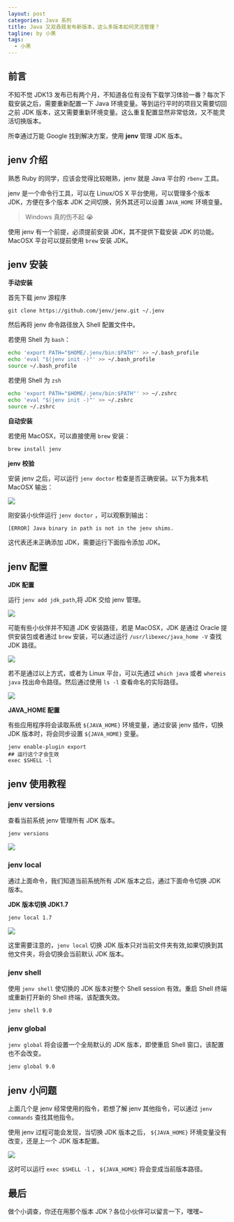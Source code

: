 ```yaml
---
layout: post
categories: Java 系列
title: Java 又双叒叕发布新版本，这么多版本如何灵活管理？
tagline: by 小黑
tags: 
  - 小黑
---
```


## 前言

不知不觉 JDK13 发布已有两个月，不知道各位有没有下载学习体验一番？每次下载安装之后，需要重新配置一下 Java 环境变量。等到运行平时的项目又需要切回之前 JDK 版本，这又需要重新环境变量。这么重复配置显然非常低效，又不能灵活切换版本。

所幸通过万能 Google 找到解决方案，使用 **jenv** 管理 JDK 版本。

<!--more-->

## jenv 介绍

熟悉 Ruby 的同学，应该会觉得比较眼熟，jenv 就是 Java 平台的 `rbenv` 工具。

jenv 是一个命令行工具，可以在 Linux/OS X 平台使用，可以管理多个版本 JDK，方便在多个版本 JDK 之间切换，另外其还可以设置 `JAVA_HOME` 环境变量。

> Windows 真的伤不起 😭

使用 jenv 有一个前提，必须提前安装 JDK，其不提供下载安装 JDK 的功能。MacOSX 平台可以提前使用 `brew` 安装 JDK。

## jenv 安装

**手动安装**

首先下载 jenv 源程序

`git clone https://github.com/jenv/jenv.git ~/.jenv`

然后再将 jenv 命令路径放入 Shell 配置文件中。

若使用 Shell 为 `bash`：

```sh
echo 'export PATH="$HOME/.jenv/bin:$PATH"' >> ~/.bash_profile   
echo 'eval "$(jenv init -)"' >> ~/.bash_profile
source ~/.bash_profile
```

若使用 Shell 为 `zsh`

```sh
echo 'export PATH="$HOME/.jenv/bin:$PATH"' >> ~/.zshrc  
echo 'eval "$(jenv init -)"' >> ~/.zshrc
source ~/.zshrc
```

**自动安装**

若使用 MacOSX，可以直接使用 `brew` 安装：

```sh
brew install jenv
```

**jenv 校验**

安装 jenv 之后，可以运行 `jenv doctor` 检查是否正确安装。以下为我本机 MacOSX 输出：

![](http://www.justdojava.com/assets/images/2019/java/image_andyxh/20191120/image-eaa0719c.png)

刚安装小伙伴运行  `jenv doctor` ，可以观察到输出：

```sh
[ERROR]	Java binary in path is not in the jenv shims.
```

这代表还未正确添加 JDK，需要运行下面指令添加 JDK。

## jenv 配置

**JDK 配置**

运行 `jenv add jdk_path`,将 JDK 交给 jenv 管理。

![](http://www.justdojava.com/assets/images/2019/java/image_andyxh/20191120/image-0a2a7afb.png)

可能有些小伙伴并不知道 JDK 安装路径，若是 MacOSX，JDK 是通过 Oracle 提供安装包或者通过 `brew` 安装，可以通过运行 `/usr/libexec/java_home -V` 查找 JDK 路径。

![](http://www.justdojava.com/assets/images/2019/java/image_andyxh/20191120/image-c4223657.png)

若不是通过以上方式，或者为 Linux 平台，可以先通过 `which java` 或者 `whereis java` 找出命令路径。然后通过使用 `ls -l` 查看命名的实际路径。

![](http://www.justdojava.com/assets/images/2019/java/image_andyxh/20191120/IMG6296-b3958338.PNG)


**JAVA_HOME 配置**

有些应用程序将会读取系统 `${JAVA_HOME}` 环境变量，通过安装 jenv 插件，切换 JDK 版本时，将会同步设置  `${JAVA_HOME}`  变量。

```
jenv enable-plugin export
## 运行这个才会生效
exec $SHELL -l
```

## jenv 使用教程

### jenv versions

查看当前系统 jenv 管理所有 JDK 版本。

```sh
jenv versions
```

![](http://www.justdojava.com/assets/images/2019/java/image_andyxh/20191120/image-a57bc321.png)

### jenv local

通过上面命令，我们知道当前系统所有 JDK 版本之后，通过下面命令切换 JDK 版本。

**JDK 版本切换 JDK1.7**

```sh
jenv local 1.7
```

![](http://www.justdojava.com/assets/images/2019/java/image_andyxh/20191120/image-dddd18d3.png)

这里需要注意的，`jenv local` 切换 JDK 版本只对当前文件夹有效,如果切换到其他文件夹，将会切换会当前默认 JDK 版本。

### jenv shell

使用 `jenv shell`  使切换的 JDK 版本对整个 Shell session 有效。重启 Shell 终端或重新打开新的 Shell 终端，该配置失效。

```sh
jenv shell 9.0
```

### jenv global

`jenv global` 将会设置一个全局默认的 JDK 版本，即使重启 Shell 窗口，该配置也不会改变。

```sh
jenv global 9.0
```

## jenv 小问题
上面几个是 jenv 经常使用的指令，若想了解 jenv 其他指令，可以通过 `jenv commands` 查找其他指令。

使用 jenv 过程可能会发现，当切换 JDK 版本之后， `${JAVA_HOME}` 环境变量没有改变，还是上一个 JDK 版本配置。

![](http://www.justdojava.com/assets/images/2019/java/image_andyxh/20191120/image-a5355a2b.png)

这时可以运行  `exec $SHELL -l` ， `${JAVA_HOME}` 将会变成当前版本路径。

## 最后

做个小调查，你还在用那个版本 JDK？各位小伙伴可以留言一下，嘿嘿~




